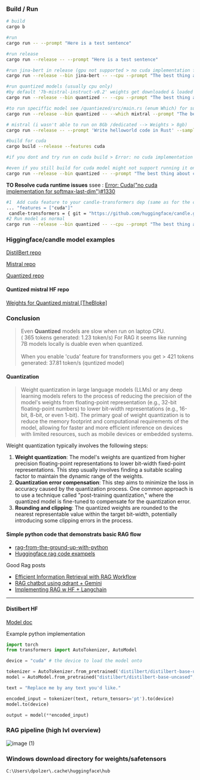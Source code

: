 


### Build / Run

```bash
# build 
cargo b

#run
cargo run -- --prompt "Here is a test sentence"

#run release
cargo run --release -- --prompt "Here is a test sentence"

#run jina-bert in release (gpu not supported > no cuda implementation for softmax-last-dim)
cargo run --release --bin jina-bert -- --cpu --prompt "The best thing about coding in rust is "

#run quantized models (usually cpu only)
#by default '7b-mistral-instruct-v0.2' weights get downloaded & loaded
cargo run --release --bin quantized -- --cpu --prompt "The best thing about coding in rust is "

#to run speciffic model see /quantiezed/src/main.rs (enum Which) for supported models 
cargo run --release --bin quantized -- --which mixtral --prompt "The best thing about coding in rust is "

# mistral (i wasn't able to run on 8Gb /dedicated --> Weights > 8gb)
cargo run --release -- --prompt 'Write helloworld code in Rust' --sample-len 150
```

```bash
#build for cuda
cargo build --release --features cuda

#if you dont and try run on cuda build > Error: no cuda implementation for rms-norm

#even if you still build for cuda model might not support running it on cuda and you get the same error.
cargo run --release --bin quantized -- --prompt "The best thing about coding in rust is "
```

**TO Resolve cuda runtime issues** ssee : [Error: Cuda("no cuda implementation for softmax-last-dim")#1330](https://github.com/huggingface/candle/issues/1330)<br>

```bash
#1  Add cuda feature to your candle-transformers dep (same as for the candle-core)
... "features = ["cuda"]"
 candle-transformers = { git = "https://github.com/huggingface/candle.git", version = "0.4.2", features = ["cuda"] }
#2 Run model as normal
cargo run --release --bin quantized -- --cpu --prompt "The best thing about coding in rust is "
```

### Higgingface/candle model examples

[DistilBert repo](https://github.com/huggingface/candle/tree/b23436bf90b99eb17aed36aaa219875d3c962a7e/candle-examples/examples/distilbert)

[Mistral repo](https://github.com/huggingface/candle/tree/b23436bf90b99eb17aed36aaa219875d3c962a7e/candle-examples/examples/mistral)

[Quantized repo](https://github.com/huggingface/candle/blob/b23436bf90b99eb17aed36aaa219875d3c962a7e/candle-examples/examples/quantized)


#### Quntized mistral HF repo
[Weights for Quantized mistral [TheBloke]](https://huggingface.co/TheBloke/Mistral-7B-Instruct-v0.1-GGUF/tree/main)

### Conclusion
> Even **Quantized** models are slow when run on laptop CPU.<br/> ( 365 tokens generated: 1.23 token/s)
For RAG it seems like running 7B models locally is duable even when quantized.  <br><br>
> When you enable 'cuda' feature for transformers you get  > 421 tokens generated: 37.81 token/s (quntized model)

#### Quantization
>Weight quantization in large language models (LLMs) or any deep learning models refers to the process of reducing the precision of the model's weights from floating-point representation (e.g., 32-bit floating-point numbers) to lower bit-width representations (e.g., 16-bit, 8-bit, or even 1-bit). The primary goal of weight quantization is to reduce the memory footprint and computational requirements of the model, allowing for faster and more efficient inference on devices with limited resources, such as mobile devices or embedded systems.

Weight quantization typically involves the following steps:
1. **Weight quantization**: The model's weights are quantized from higher precision floating-point representations to lower bit-width fixed-point representations. This step usually involves finding a suitable scaling factor to maintain the dynamic range of the weights.
2. **Quantization error compensation**: This step aims to minimize the loss in accuracy caused by the quantization process. One common approach is to use a technique called "post-training quantization," where the quantized model is fine-tuned to compensate for the quantization error.
3. **Rounding and clipping**: The quantized weights are rounded to the nearest representable value within the target bit-width, potentially introducing some clipping errors in the process.

#### Simple python code that demonstrats basic RAG flow 
- [rag-from-the-ground-up-with-python](https://decoder.sh/videos/rag-from-the-ground-up-with-python-and-ollama)
- [Huggingface rag code exampels](https://huggingface.co/docs/transformers/model_doc/rag)

Good Rag posts<bre>
- [Efficient Information Retrieval with RAG Workflow](https://medium.com/@akriti.upadhyay/efficient-information-retrieval-with-rag-workflow-afdfc2619171)
- [RAG chatbot using qdrant + Gemini](https://medium.com/@akriti.upadhyay/building-real-time-financial-news-rag-chatbot-with-gemini-and-qdrant-64c0a3fbe45b)
- [Implementing RAG w HF + Langchain](https://medium.com/@akriti.upadhyay/implementing-rag-with-langchain-and-hugging-face-28e3ea66c5f7)

---
#### Distilbert HF

[Model doc](https://huggingface.co/docs/transformers/model_doc/distilbert)

Example python implementation

```python
import torch
from transformers import AutoTokenizer, AutoModel

device = "cuda" # the device to load the model onto

tokenizer = AutoTokenizer.from_pretrained('distilbert/distilbert-base-uncased')
model = AutoModel.from_pretrained("distilbert/distilbert-base-uncased", torch_dtype=torch.float16, attn_implementation="flash_attention_2")

text = "Replace me by any text you'd like."

encoded_input = tokenizer(text, return_tensors='pt').to(device)
model.to(device)

output = model(**encoded_input)
```
### RAG pipeline (high lvl overview)
![image (1)](https://github.com/dommyrock/doc-rag-demo/assets/32032778/9b134e26-0d5c-46b8-afb4-00aa2148e6e7)


### Windows download directory for weights/safetensors 
```bash
C:\Users\dpolzer\.cache\huggingface\hub
```

